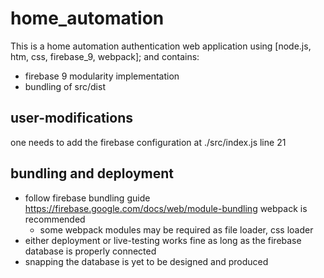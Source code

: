 # home_automation
This is a home automation authentication web application using [node.js, htm, css, firebase_9, webpack]; and contains:
- firebase 9 modularity implementation
- bundling of src/dist

## user-modifications
one needs to add the firebase configuration at ./src/index.js line 21

## bundling and  deployment
- follow firebase bundling guide https://firebase.google.com/docs/web/module-bundling webpack is recommended
    - some webpack modules may be required as file loader, css loader
- either deployment or live-testing works fine as long as the firebase database is properly connected
- snapping the database is yet to be designed and produced
